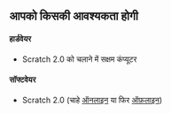 ## आपको किसकी आवश्यकता होगी

#### हार्डवेयर

+ Scratch 2.0 को चलाने में सक्षम कंप्यूटर

#### सॉफ्टवेयर

+ Scratch 2.0 (चाहे [ऑनलाइन](https://scratch.mit.edu/projects/editor/) या फिर [ऑफ़लाइन](https://scratch.mit.edu/scratch2download/))
